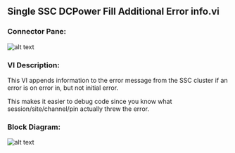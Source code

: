 ## **Single SSC DCPower Fill Additional Error info.vi**
### Connector Pane:
![alt text](/DCPower/SSC%20DCPower/SubVIs/Single%20SSC%20DCPower%20Fill%20Additional%20Error%20info.vic.png "Single SSC DCPower Fill Additional Error info.vi connector pane")

### VI Description:
This VI appends information to the error message from the SSC cluster if an error is on error in, but not initial error.

This makes it easier to debug code since you know what session/site/channel/pin actually threw the error.

### Block Diagram:
![alt text](/DCPower/SSC%20DCPower/SubVIs/Single%20SSC%20DCPower%20Fill%20Additional%20Error%20info.vid.png "Single SSC DCPower Fill Additional Error info.vi block diagram")
